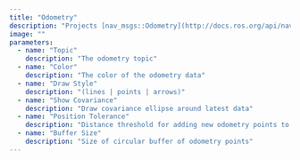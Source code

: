 ```yaml
---
title: "Odometry"
description: "Projects [nav_msgs::Odometry](http://docs.ros.org/api/nav_msgs/html/msg/Odometry.html) message data into the scene."
image: ""
parameters:
  - name: "Topic"
    description: "The odometry topic"
  - name: "Color"
    description: "The color of the odometry data"
  - name: "Draw Style"
    description: "(lines | points | arrows)"
  - name: "Show Covariance"
    description: "Draw covariance ellipse around latest data"
  - name: "Position Tolerance"
    description: "Distance threshold for adding new odometry points to visualization"
  - name: "Buffer Size"
    description: "Size of circular buffer of odometry points"
---
```

